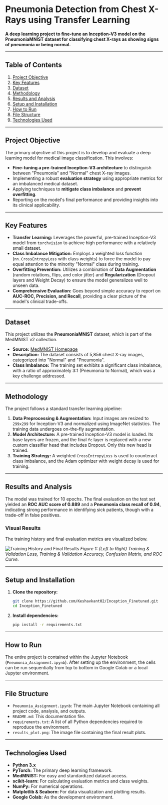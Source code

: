 # Pneumonia Detection from Chest X-Rays using Transfer Learning

**A deep learning project to fine-tune an Inception-V3 model on the PneumoniaMNIST dataset for classifying chest X-rays as showing signs of pneumonia or being normal.**

---

## Table of Contents
1.  [Project Objective](#project-objective)
2.  [Key Features](#key-features)
3.  [Dataset](#dataset)
4.  [Methodology](#methodology)
5.  [Results and Analysis](#results-and-analysis)
6.  [Setup and Installation](#setup-and-installation)
7.  [How to Run](#how-to-run)
8.  [File Structure](#file-structure)
9.  [Technologies Used](#technologies-used)

---

## Project Objective

The primary objective of this project is to develop and evaluate a deep learning model for medical image classification. This involves:
-   **Fine-tuning a pre-trained Inception-V3 architecture** to distinguish between "Pneumonia" and "Normal" chest X-ray images.
-   Implementing a robust **evaluation strategy** using appropriate metrics for an imbalanced medical dataset.
-   Applying techniques to **mitigate class imbalance** and **prevent overfitting**.
-   Reporting on the model's final performance and providing insights into its clinical applicability.

---

## Key Features

-   **Transfer Learning:** Leverages the powerful, pre-trained Inception-V3 model from `torchvision` to achieve high performance with a relatively small dataset.
-   **Class Imbalance Mitigation:** Employs a weighted loss function (`nn.CrossEntropyLoss` with class weights) to force the model to pay equal attention to the minority "Normal" class during training.
-   **Overfitting Prevention:** Utilizes a combination of **Data Augmentation** (random rotations, flips, and color jitter) and **Regularization** (Dropout layers and Weight Decay) to ensure the model generalizes well to unseen data.
-   **Comprehensive Evaluation:** Goes beyond simple accuracy to report on **AUC-ROC, Precision, and Recall**, providing a clear picture of the model's clinical trade-offs.

---

## Dataset

This project utilizes the **PneumoniaMNIST** dataset, which is part of the MedMNIST v2 collection.
-   **Source:** [MedMNIST Homepage](https://medmnist.com/)
-   **Description:** The dataset consists of 5,856 chest X-ray images, categorized into "Normal" and "Pneumonia".
-   **Class Imbalance:** The training set exhibits a significant class imbalance, with a ratio of approximately 3:1 (Pneumonia to Normal), which was a key challenge addressed.

---

## Methodology

The project follows a standard transfer learning pipeline:
1.  **Data Preprocessing & Augmentation:** Input images are resized to `299x299` for Inception-V3 and normalized using ImageNet statistics. The training data undergoes on-the-fly augmentation.
2.  **Model Architecture:** A pre-trained Inception-V3 model is loaded. Its base layers are frozen, and the final `fc` layer is replaced with a new custom classifier head that includes Dropout. Only this new head is trained.
3.  **Training Strategy:** A weighted `CrossEntropyLoss` is used to counteract class imbalance, and the Adam optimizer with weight decay is used for training.

---

## Results and Analysis

The model was trained for 10 epochs. The final evaluation on the test set yielded an **ROC AUC score of 0.889** and a **Pneumonia class recall of 0.94**, indicating strong performance in identifying sick patients, though with a trade-off in false positives.

### Visual Results

The training history and final evaluation metrics are visualized below.

![Training History and Final Results](results_plot.png)
*Figure 1: (Left to Right) Training & Validation Loss, Training & Validation Accuracy, Confusion Matrix, and ROC Curve.*

---

## Setup and Installation

1.  **Clone the repository:**
    ```bash
    git clone https://github.com/Keshavkant02/Inception_Finetuned.git
    cd Inception_Finetuned
    ```

2.  **Install dependencies:**
    ```bash
    pip install -r requirements.txt
    ```

---

## How to Run

The entire project is contained within the Jupyter Notebook (`Pneumonia_Assignment.ipynb`). After setting up the environment, the cells can be run sequentially from top to bottom in Google Colab or a local Jupyter environment.

---

## File Structure

*   `Pneumonia_Assignment.ipynb`: The main Jupyter Notebook containing all project code, analysis, and outputs.
*   `README.md`: This documentation file.
*   `requirements.txt`: A list of all Python dependencies required to reproduce the environment.
*   `results_plot.png`: The image file containing the final result plots.

---

## Technologies Used

-   **Python 3.x**
-   **PyTorch:** The primary deep learning framework.
-   **MedMNIST:** For easy and standardized dataset access.
-   **scikit-learn:** For calculating evaluation metrics and class weights.
-   **NumPy:** For numerical operations.
-   **Matplotlib & Seaborn:** For data visualization and plotting results.
-   **Google Colab:** As the development environment.
